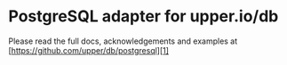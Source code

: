 # PostgreSQL adapter for upper.io/db

Please read the full docs, acknowledgements and examples at
[https://github.com/upper/db/postgresql][1]

[1]: https://github.com/upper/db/postgresql
